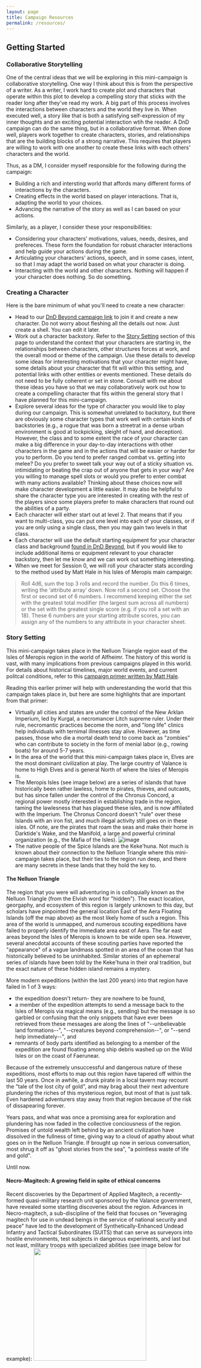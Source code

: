 ```yaml
---
layout: page
title: Campaign Resources
permalink: /resources/
---
```


## Getting Started
### Collaborative Storytelling
One of the central ideas that we will be exploring in this mini-campaign is collaborative storytelling. One way I think about this is from the perspective of a writer. As a writer, I work hard to create plot and characters that operate within this plot to develop a compelling story that sticks with the reader long after they've read my work. A big part of this process involves the interactions between characters and the world they live in. When executed well, a story like that is both a satisfying self-expression of my inner thoughts and an exciting potential interaction wtih the reader. A DnD campaign can do the same thing, but in a collaborative format. When done well, players work together to create characters, stories, and relationships that are the building blocks of a strong narrative. This requires that players are willing to work with one another to create these links with each others' characters and the world. 

Thus, as a DM, I consider myself responsible for the following during the campaign:
- Building a rich and intersting world that affords many different forms of interactions by the characters.
- Creating effects in the world based on player interactions. That is, adapting the world to your choices.
- Advancing the narrative of the story as well as I can based on your actions.

Similarly, as a player, I consider these your responsibilities:
- Considering your characters' motivations, values, needs, desires, and prefereces. These form the foundation for robust character interactions and help guide your actions during the game. 
- Articulating your characters' actions, speech, and in some cases, intent, so that I may adapt the world based on what your character is doing. 
- Interacting with the world and other characters. Nothing will happen if your character does nothing. So do something. 

### Creating a Character
Here is the bare minimum of what you'll need to create a new character:
- Head to our [DnD Beyond campaign link](https://ddb.ac/campaigns/join/2409669417393835) to join it and create a new character. Do not worry about fleshing all the details out now. Just create a shell. You can edit it later. 
- Work out a character backstory. Refer to the [Story Setting](#story-setting) section of this page to understand the context that your characters are starting in, the relationships between characters, other structures forces at work, and the overall mood or theme of the campaign. Use these details to develop some ideas for interesting motivations that your character might have, some details about your character that fit will within this setting, and potential links with other entities or events mentioned. These details do not need to be fully coherent or set in stone. Consult with me about these ideas you have so that we may collaboratively work out how to create a compelling character that fits within the general story that I have planned for this mini-campaign.
- Explore several ideas for the type of character you would like to play during our campaign. This is somewhat unrelated to backstory, but there are obviously some character types that work well with certain kinds of backstories (e.g., a rogue that was born a streetrat in a dense urban environment is good at lockpicking, sleight of hand, and deception). However, the class and to some extent the race of your character can make a big difference in your day-to-day interactions with other characters in the game and in the actions that will be easier or harder for you to perform. Do you tend to prefer ranged combat vs. getting into melee? Do you prefer to sweet talk your way out of a sticky situation vs. intimidating or beating the crap out of anyone that gets in your way? Are you willing to manage spell slots or would you prefer to enter combat with many actions available? Thinking about these choices now will make character development a little easier. It may also be helpful to share the character type you are interested in creating with the rest of the players since some players prefer to make characters that round out the abilities of a party.
- Each character will either start out at level 2. That means that if you want to multi-class, you can put one level into each of your classes, or if you are only using a single class, then you may gain two levels in that class. 
- Each character will use the default starting equipment for your character class and background [found in DnD Beyond](https://www.dndbeyond.com/classes), but if you would like to include additional items or equipment relevant to your character backstory, then let me know and we can work out something interesting. 
- When we meet for Session 0, we will roll your character stats according to the method used by Matt Hale in his Isles of Meropis main campaign: 
> Roll 4d6, sum the top 3 rolls and record the number. Do this 6 times, writing the ‘attribute array’ down. Now roll a second set. Choose the first or second set of 6 numbers. I recommend keeping either the set with the greatest total modifier (the largest sum across all numbers) or the set with the greatest single score (e.g. if you roll a set with an 18). These 6 numbers are your starting attribute scores, you can assign any of the numbers to any attribute in your character sheet.

### Story Setting
This mini-campaign takes place in the Nelluon Triangle region east of the Isles of Meropis region in the world of Alfheimr. The history of this world is vast, with many implications from previous campaigns played in this world. For details about historical timelines, major world events, and current politcal conditions, refer to this [campaign primer written by Matt Hale](https://github.com/chrysalise/dnd-mini-campaign/blob/f1bf417fdf284e90607bf56ead8f71177d873497/dnd-uno-primer-campaign.pdf). 

Reading this earlier primer will help with underestanding the world that this campaign takes place in, but here are some highlights that are important from that primer:
- Virtually all cities and states are under the control of the New Arklan Imperium, led by Kurgal, a necromancer Litch supreme ruler. Under their rule, necromantic practices become the norm, and "long life" clinics help individuals with ternimal illnesses stay alive. However, as time passes, those who die a mortal death tend to come back as "zombies" who can contribute to society in the form of menial labor (e.g., rowing boats) for around 5-7 years. 
- In the area of the world that this mini-campaign takes place in, Elves are the most dominant civilization at play. The large country of Valance is home to High Elves and is general North of where the Isles of Meropis is. 
- The Meropis Isles (see image below) are a series of islands that have historically been rather lawless, home to pirates, thieves, and outcasts, but has since fallen under the control of the Chronus Concord, a regional power mostly interested in establishing trade in the region, taming the lawlesness that has plagued these isles, and is now affiliated with the Imperium. The Chronus Concord doesn't "rule" over these Islands with an iron fist, and much illegal activity still goes on in these isles. Of note, are the pirates that roam the seas and make their home in Darktide's Wake, and the Manifold, a large and powerful criminal organization (e.g., the Mafia of the Isles).
![image](https://raw.githubusercontent.com/chrysalise/dnd-mini-campaign/master/images/meropis_isles.png)
- The native people of the Spice Islands are the Keke'huna. Not much is known about their connection to the Nelluon Triangle where this mini-campaign takes place, but their ties to the region run deep, and there are many secrets in these lands that they hold the key to.

#### The Nelluon Triangle
The region that you were will adventuring in is colloquially known as the Nelluon Triangle (from the Elvish word for "hidden"). The exact location, georgaphy, and ecosystem of this region is largely unknown to this day, but scholars have pinpointed the general location East of the Aera Floating Islands (off the map above) as the most likely home of such a region. This area of the world is unmapped, and numerous scouting expeditions have failed to properly identify the immediate area east of Aera. The far east areas beyond the Isles of Meropis is known to be wide open sea. However, several anecdotal accounts of these scouting parties have reported the "appearance" of a vague landmass spotted in an area of the ocean that has historically believed to be uninhabited. Similar stories of an ephemeral series of islands have been told by the Keke'huna in their oral tradition, but the exact nature of these hidden island remains a mystery. 

More modern expeditions (within the last 200 years) into that region have failed in 1 of 3 ways:
- the expedition doesn't return- they are nowhere to be found,
- a member of the expedition attempts to send a message back to the Isles of Meropis via magical means (e.g., sending) but the message is so garbled or confusing that the only snippets that have ever been retrieved from these messages are along the lines of "--unbelievable land formations--", "--creatures beyond comprehension--", or "--send help immediately--", and 
- remnants of body parts identified as belonging to a member of the expedition are found floating among ship debris washed up on the Wild Isles or on the coast of Faerunear. 

Because of the extremely unsuccessful and dangerous nature of these expeditions, most efforts to map out this region have tapered off within the last 50 years. Once in awhile, a drunk pirate in a local tavern may recount the "tale of the lost city of gold", and may brag about their next adventure plundering the riches of this mysterious region, but most of that is just talk. Even hardened adventurers stay away from that region because of the risk of dissapearing forever.

Years pass, and what was once a promising area for exploration and plundering has now faded in the collective conciousness of the region. Promises of untold wealth left behind by an ancient civilization have dissolved in the fullness of time, giving way to a cloud of apathy about what goes on in the Nelluon Triangle. If brought up now in serious conversation, most shrug it off as "ghost stories from the sea", "a pointless waste of life and gold". 

Until now. 

#### Necro-Magitech: A growing field in spite of ethical concerns

Recent discoveries by the Department of Applied Magitech, a recently-formed quasi-military research unit sponsored by the Valance government, have revealed some startling discoveries about the region. Advances in Necro-magitech, a sub-discipline of the field that focuses on "leveraging magitech for use in undead beings in the service of national security and peace" have led to the development of Synthetically-Enhanced Undead Infantry and Tactical Subordinates (SUITS) that can serve as surveyors into hostile environments, test subjects in dangerous experiments, and last but not least, military troops with specialized abilities (see image below for exampke): 
<img src="https://raw.githubusercontent.com/chrysalise/dnd-mini-campaign/master/images/zombie_robot.jpg" width="300">
